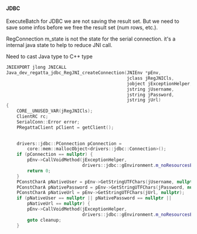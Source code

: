 #### JDBC
ExecuteBatch for JDBC we are not saving the result set.
But we need to save some infos before we free the result set (num rows, etc.).

RegConnection m_state is not the state for the serial connection. it's a internal java state to help to reduce JNI call.

Need to cast Java type to C++ type
```cpp
JNIEXPORT jlong JNICALL
Java_dev_regatta_jdbc_RegJNI_createConnection(JNIEnv *pEnv,
                                              jclass jRegJNICls,
                                              jobject jExceptionHelper,
                                              jstring jUsername,
                                              jstring jPassword,
                                              jstring jUrl)
{
    CORE__UNUSED_VAR(jRegJNICls);
    ClientRC rc;
    SerialConn::Error error;
    PRegattaClient pClient = getClient();

  
    drivers::jdbc::PConnection pConnection =
        core::mem::mallocObject<drivers::jdbc::Connection>();
    if (pConnection == nullptr) {
        pEnv->CallVoidMethod(jExceptionHelper,
                             drivers::jdbc::gEnvironment.m_noResourcesErr);
        return 0;
    }
    PConstCharA pNativeUser = pEnv->GetStringUTFChars(jUsername, nullptr);
    PConstCharA pNativePassword = pEnv->GetStringUTFChars(jPassword, nullptr);
    PConstCharA pNativeUrl = pEnv->GetStringUTFChars(jUrl, nullptr);
    if (pNativeUser == nullptr || pNativePassword == nullptr ||
        pNativeUrl == nullptr) {
        pEnv->CallVoidMethod(jExceptionHelper,
                             drivers::jdbc::gEnvironment.m_noResourcesErr);
        goto cleanup;
    }
```